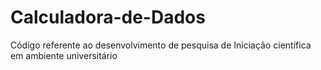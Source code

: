 # Calculadora-de-Dados
Código referente ao desenvolvimento de pesquisa de Iniciação científica em ambiente universitário
